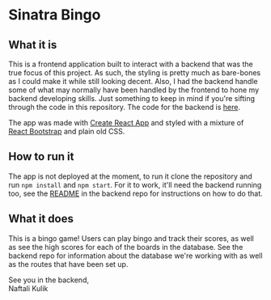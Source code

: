 # Sinatra Bingo

## What it is

This is a frontend application built to interact with a backend that was the true focus of this project. As such, the styling is pretty much as bare-bones as I could make it while still looking decent. Also, I had the backend handle some of what may normally have been handled by the frontend to hone my backend developing skills. Just something to keep in mind if you're sifting through the code in this repository. The code for the backend is [here](https://github.com/nkulik94/phase-3-sinatra-react-project).

The app was made with [Create React App](https://create-react-app.dev/) and styled with a mixture of [React Bootstrap](https://react-bootstrap.github.io/) and plain old CSS.

## How to run it

The app is not deployed at the moment, to run it clone the repository and run `npm install` and `npm start`. For it to work, it'll need the backend running too, see the [README](https://github.com/nkulik94/phase-3-sinatra-react-project#readme) in the backend repo for instructions on how to do that.

## What it does

This is a bingo game! Users can play bingo and track their scores, as well as see the high scores for each of the boards in the database. See the backend repo for information about the database we're working with as well as the routes that have been set up.

See you in the backend,  
Naftali Kulik